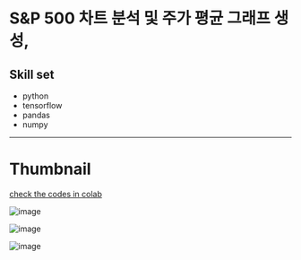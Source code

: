 # S&P 500 차트 분석 및 주가 평균 그래프 생성, 

## Skill set
* python
* tensorflow
* pandas
* numpy

---

# Thumbnail

[check the codes in colab](https://github.com/ShinMini/SPA-Securities-Price-Analysis/blob/mini/s_p500_analizing_app_v1.ipynb)

![image](https://user-images.githubusercontent.com/77220824/194208133-215a8ad6-8b2b-4b0a-a3e2-88f124529ac5.png)

![image](https://user-images.githubusercontent.com/77220824/194208157-4331c34a-eae9-4b7a-a554-7f4eaaa573b7.png)

![image](https://user-images.githubusercontent.com/77220824/194208176-2beedbfa-c157-4971-8f0a-e13800929d6b.png)
